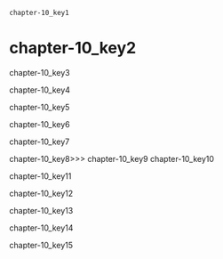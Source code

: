 ```ngMeta
chapter-10_key1
```
# chapter-10_key2
chapter-10_key3

chapter-10_key4

chapter-10_key5

chapter-10_key6


chapter-10_key7


chapter-10_key8>>> chapter-10_key9
chapter-10_key10

chapter-10_key11

chapter-10_key12

chapter-10_key13

chapter-10_key14

chapter-10_key15